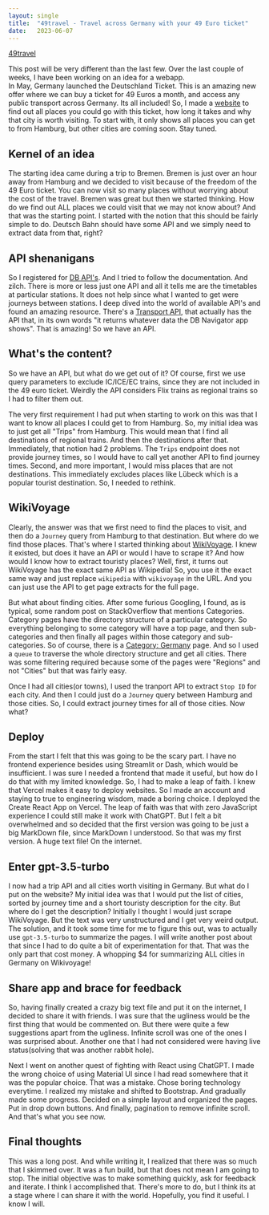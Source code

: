 ```yaml
---
layout: single
title:  "49travel - Travel across Germany with your 49 Euro ticket"
date:   2023-06-07
---
```


[49travel](https://49travel.vercel.app/)

This post will be very different than the last few.
Over the last couple of weeks, I have been working on an idea for a webapp.     
In May, Germany launched the Deutschland Ticket. 
This is an amazing new offer where we can buy a ticket for 49 Euros a month,
and access any public transport across Germany. Its all included!
So, I made a [website](https://49travel.vercel.app/) to find out 
all places you could go with this ticket,
how long it takes and why that city is worth visiting.
To start with, it only shows all places you can get to from Hamburg, 
but other cities are coming soon. Stay tuned. 


## Kernel of an idea

The starting idea came during a trip to Bremen. 
Bremen is just over an hour away from Hamburg 
and we decided to visit because of the freedom of the 49 Euro ticket. 
You can now visit so many places without worrying about the cost of the travel.
Bremen was great but then we started thinking. How do we find out ALL places 
we could visit that we may not know about? 
And that was the starting point. 
I started with the notion that this should be fairly simple to do.
Deutsch Bahn should have some API and we simply need to extract data from that, right? 

## API shenanigans 

So I registered for [DB API's](https://data.deutschebahn.com/dataset.groups.apis.html). 
And I tried to follow the documentation. And zilch.
There is more or less just one API and all it tells me are the timetables at particular stations.
It does not help since what I wanted to get were journeys between stations. 
I deep dived into the world of available API's and found an amazing resource. 
There's a [Transport API](https://transport.rest/), 
that actually has the API that, in its own words "it returns whatever data the DB Navigator app shows". That is amazing! 
So we have an API. 

## What's the content? 

So we have an API, but what do we get out of it?
Of course, first we use query parameters to exclude IC/ICE/EC trains,
since they are not included in the 49 euro ticket.
Weirdly the API considers Flix trains as regional trains so I had to filter them out.


The very first requirement I had put when starting to work on this
was that I want to know all places I could get to from Hamburg.
So, my initial idea was to just get all "Trips" from Hamburg.
This would mean that I find all destinations of regional trains. 
And then the destinations after that. 
Immediately, that notion had 2 problems. 
The `Trips` endpoint does not provide journey times,
so I would have to call yet another API
to find journey times. 
Second, and more important, I would miss places that are not destinations. 
This immediately excludes places like Lübeck which is a popular tourist destination.
So, I needed to rethink. 

## WikiVoyage

Clearly, the answer was that we first need to find the places to visit,
and then do a `Journey` query from Hamburg to that destination. 
But where do we find those places. 
That's where I started thinking about [WikiVoyage](https://en.wikivoyage.org/).
I knew it existed, but does it have an API or would I have to scrape it?
And how would I know how to extract touristy places?
Well, first, it turns out WikiVoyage has the exact same API as Wikipedia!
So, you use it the exact same way and just replace `wikipedia` with `wikivoyage` 
in the URL. 
And you can just use the API to get page extracts for the full page. 

But what about finding cities. 
After some furious Googling, I found, as is typical, some random post
on StackOverflow that mentions Categories. 
Category pages have the directory structure of a particular category.
So everything belonging to some category will have a top page,
and then sub-categories and then finally all pages within those category and sub-categories.
So of course, there is a [Category: Germany](https://en.wikivoyage.org/wiki/Category:Germany) page.
And so I used a `queue` to traverse the whole directory structure and get all cities.
There was some filtering required because some of the pages were
"Regions" and not "Cities" but that was fairly easy.

Once I had all cities(or towns), I used the tranport API to extract
`Stop ID` for each city. 
And then I could just do a `Journey` query between Hamburg and those cities. 
So, I could extract journey times for all of those cities. 
Now what?

## Deploy

From the start I felt that this was going to be the scary part.
I have no frontend experience besides using Streamlit or Dash,
which would be insufficient. 
I was sure I needed a frontend that made it useful, but how do 
I do that with my limited knowledge. 
So, I had to make a leap of faith. 
I knew that Vercel makes it easy to deploy websites.
So I made an account and staying to true to engineering wisdom,
made a boring choice. 
I deployed the Create React App on Vercel.
The leap of faith was that with zero JavaScript experience
I could still make it work with ChatGPT.
But I felt a bit overwhelmed and so decided that the first version was going
to be just a big MarkDown file, since MarkDown I understood. 
So that was my first version. A huge text file! On the internet.  

## Enter gpt-3.5-turbo

I now had a trip API and all cities worth visiting in Germany. 
But what do I put on the website?
My initial idea was that I would put the list of cities,
sorted by journey time and a short touristy description for the city.
But where do I get the description?
Initially I thought I would just scrape WikiVoyage.
But the text was very unstructured and I get very weird output.
The solution, and it took some time for me to figure this out,
was to actually use `gpt-3.5-turbo` to summarize the pages. 
I will write another post about that since I had to do quite a bit of experimentation for that.
That was the only part that cost money. A whopping $4 for summarizing ALL cities
in Germany on Wikivoyage!

## Share app and brace for feedback

So, having finally created a crazy big text file and put it on the internet,
I decided to share it with friends.
I was sure that the ugliness would be the first thing that would be commented on.
But there were quite a few suggestions apart from the ugliness.
Infinite scroll was one of the ones I was surprised about.
Another one that I had not considered were having live status(solving
that was another rabbit hole).

Next I went on another quest of fighting with React using ChatGPT.
I made the wrong choice of using Material UI since I had read somewhere
that it was the popular choice. That was a mistake. Chose boring technology everytime. 
I realized my mistake and shifted to Bootstrap.
And gradually made some progress. Decided on a simple layout and organized the pages.
Put in drop down buttons. And finally, pagination to remove infinite scroll.
And that's what you see now.


## Final thoughts

This was a long post. And while writing it, I realized that there was
so much that I skimmed over. 
It was a fun build, but that does not mean I am going to stop.
The initial objective was to make something quickly,
ask for feedback and iterate. 
I think I accomplished that. 
There's more to do, but I think its at a stage where I can share it with the
world. 
Hopefully, you find it useful. I know I will. 




